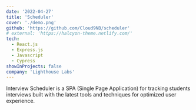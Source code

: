 ```yaml
---
date: '2022-04-27'
title: 'Scheduler'
cover: './demo.png'
github: 'https://github.com/Cloud9NB/scheduler'
# external: 'https://halcyon-theme.netlify.com/'
tech:
  - React.js
  - Express.js
  - Javascript
  - Cypress
showInProjects: false
company: 'Lighthouse Labs'
---
```


Interview Scheduler is a SPA (Single Page Application) for tracking students interviews built with the latest tools and techniques for optimized user experience.
